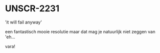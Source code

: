 UNSCR-2231
==========

'it will fail anyway'

een fantastisch mooie resolutie
maar dat mag je natuurlijk niet zeggen van 'eh...

vara!
